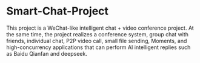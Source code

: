 # Smart-Chat-Project
This project is a WeChat-like intelligent chat + video conference project. At the same time, the project realizes a conference system, group chat with friends, individual chat, P2P video call, small file sending, Moments, and high-concurrency applications that can perform AI intelligent replies such as Baidu Qianfan and deepseek.
